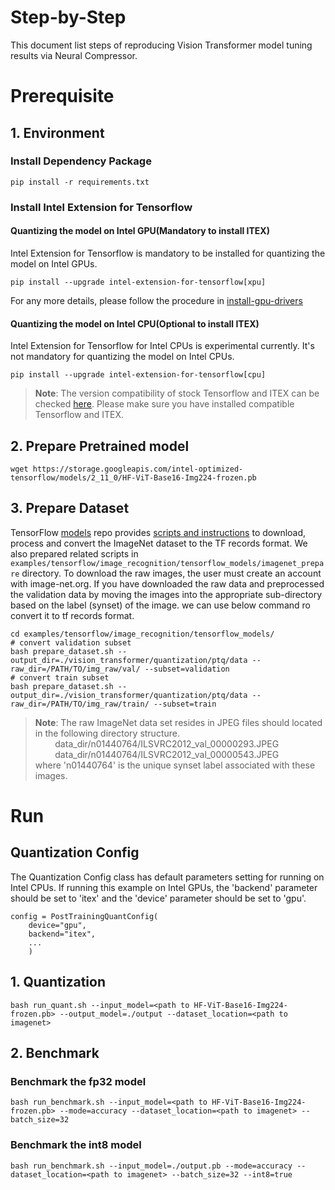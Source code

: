 Step-by-Step
============

This document list steps of reproducing Vision Transformer model tuning results via Neural Compressor.

# Prerequisite

## 1. Environment

### Install Dependency Package

```
pip install -r requirements.txt
```

### Install Intel Extension for Tensorflow
#### Quantizing the model on Intel GPU(Mandatory to install ITEX)
Intel Extension for Tensorflow is mandatory to be installed for quantizing the model on Intel GPUs.

```shell
pip install --upgrade intel-extension-for-tensorflow[xpu]
```
For any more details, please follow the procedure in [install-gpu-drivers](https://github.com/intel/intel-extension-for-tensorflow/blob/main/docs/install/install_for_xpu.md#install-gpu-drivers)

#### Quantizing the model on Intel CPU(Optional to install ITEX)
Intel Extension for Tensorflow for Intel CPUs is experimental currently. It's not mandatory for quantizing the model on Intel CPUs.

```shell
pip install --upgrade intel-extension-for-tensorflow[cpu]
```
> **Note**: 
> The version compatibility of stock Tensorflow and ITEX can be checked [here](https://github.com/intel/intel-extension-for-tensorflow#compatibility-table). Please make sure you have installed compatible Tensorflow and ITEX.

## 2. Prepare Pretrained model

```
wget https://storage.googleapis.com/intel-optimized-tensorflow/models/2_11_0/HF-ViT-Base16-Img224-frozen.pb
```

## 3. Prepare Dataset

  TensorFlow [models](https://github.com/tensorflow/models) repo provides [scripts and instructions](https://github.com/tensorflow/models/tree/master/research/slim#an-automated-script-for-processing-imagenet-data) to download, process and convert the ImageNet dataset to the TF records format.
  We also prepared related scripts in ` examples/tensorflow/image_recognition/tensorflow_models/imagenet_prepare` directory. To download the raw images, the user must create an account with image-net.org. If you have downloaded the raw data and preprocessed the validation data by moving the images into the appropriate sub-directory based on the label (synset) of the image. we can use below command ro convert it to tf records format.

  ```shell
  cd examples/tensorflow/image_recognition/tensorflow_models/
  # convert validation subset
  bash prepare_dataset.sh --output_dir=./vision_transformer/quantization/ptq/data --raw_dir=/PATH/TO/img_raw/val/ --subset=validation
  # convert train subset
  bash prepare_dataset.sh --output_dir=./vision_transformer/quantization/ptq/data --raw_dir=/PATH/TO/img_raw/train/ --subset=train
  ```
> **Note**: 
> The raw ImageNet data set resides in JPEG files should located in the following directory structure.<br>
> &nbsp;&nbsp;&nbsp;&nbsp;&nbsp;&nbsp;&nbsp;&nbsp;data_dir/n01440764/ILSVRC2012_val_00000293.JPEG<br>
> &nbsp;&nbsp;&nbsp;&nbsp;&nbsp;&nbsp;&nbsp;&nbsp;data_dir/n01440764/ILSVRC2012_val_00000543.JPEG<br>
> where 'n01440764' is the unique synset label associated with these images.

# Run

## Quantization Config

The Quantization Config class has default parameters setting for running on Intel CPUs. If running this example on Intel GPUs, the 'backend' parameter should be set to 'itex' and the 'device' parameter should be set to 'gpu'.

```
config = PostTrainingQuantConfig(
    device="gpu",
    backend="itex",
    ...
    )
```

## 1. Quantization

```shell
bash run_quant.sh --input_model=<path to HF-ViT-Base16-Img224-frozen.pb> --output_model=./output --dataset_location=<path to imagenet>
```


## 2. Benchmark

### Benchmark the fp32 model

```shell
bash run_benchmark.sh --input_model=<path to HF-ViT-Base16-Img224-frozen.pb> --mode=accuracy --dataset_location=<path to imagenet> --batch_size=32
```

### Benchmark the int8 model

```shell
bash run_benchmark.sh --input_model=./output.pb --mode=accuracy --dataset_location=<path to imagenet> --batch_size=32 --int8=true
```